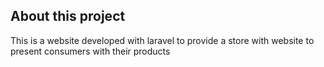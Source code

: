 ## About this project

This is a website developed with laravel to provide a store with website to present consumers with their products 

